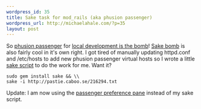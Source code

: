 ```yaml
--- 
wordpress_id: 35
title: Sake task for mod_rails (aka phusion passenger)
wordpress_url: http://michaelahale.com/?p=35
layout: post
---
```

So <a href="http://www.modrails.com/">phusion passenger</a> for <a href="http://nubyonrails.com/articles/ask-your-doctor-about-mod_rails">local development is the bomb</a>! <a href="http://errtheblog.com/posts/60-sake-bomb">Sake bomb</a> is also fairly cool in it's own right. I got tired of manually updating httpd.conf and /etc/hosts to add new phusion passenger virtual hosts so I wrote a little <a href="http://pastie.org/216294">sake script</a> to do the work for me. Want it? 
<pre><code>sudo gem install sake && \\
sake -i http://pastie.caboo.se/216294.txt</code></pre>

Update: I am now using the <a href="http://www.fngtps.com/2008/06/putting-the-pane-back-into-deployment">passenger preference pane</a> instead of my sake script.
